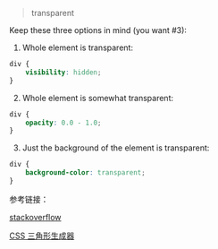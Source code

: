 > transparent

Keep these three options in mind (you want #3):

1) Whole element is transparent:

```css
div {
    visibility: hidden; 
}
```

2) Whole element is somewhat transparent:

```css
div {
    opacity: 0.0 - 1.0;
}
```

3) Just the background of the element is transparent:

```css
div {
    background-color: transparent;
}
```

参考链接：

[stackoverflow](https://stackoverflow.com/questions/11184117/transparent-css-background-color)

[CSS 三角形生成器](https://www.dute.org/css-arrow)
